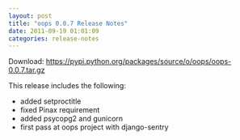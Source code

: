 ```yaml
---
layout: post
title: "oops 0.0.7 Release Notes"
date: 2011-09-19 01:01:09
categories: release-notes
---
```


Download: <https://pypi.python.org/packages/source/o/oops/oops-0.0.7.tar.gz>

This release includes the following:

* added setproctitle
* fixed Pinax requirement
* added psycopg2 and gunicorn
* first pass at oops project with django-sentry
